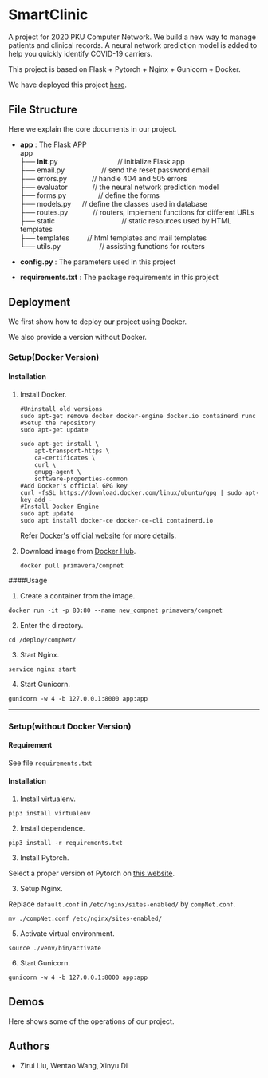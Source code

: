 # SmartClinic

A project for 2020 PKU Computer Network. We build a new way to manage patients and clinical records. A neural 
network prediction model is added to help you quickly identify COVID-19 carriers. 

This project is based on Flask + Pytorch + Nginx + Gunicorn + Docker.

We have deployed this project [here](https://39.97.247.225/).

## File Structure

Here we explain the core documents in our project. 

* **app** : The Flask APP   
app              
├── __init__.py &emsp;&emsp;&emsp;&emsp;&emsp;&emsp;&emsp;&emsp;  // initialize Flask app  
├── email.py    &emsp;&emsp;&emsp;&emsp;&emsp;// send the reset password email  
├── errors.py   &emsp;&emsp;&emsp;          // handle 404 and 505 errors  
├── evaluator   &emsp;&emsp;&emsp;         // the neural network prediction model  
├── forms.py    &emsp;&emsp;&emsp;&emsp;         // define the forms  
├── models.py   &emsp;         // define the classes used in database  
├── routes.py   &emsp;&emsp;&emsp;         // routers, implement functions for different URLs  
├── static      &emsp;&emsp;&emsp;&emsp;&emsp;&emsp;&emsp;&emsp;&emsp;         // static resources used by HTML templates  
├── templates   &emsp;&emsp;         // html templates and mail templates  
└── utils.py    &emsp;&emsp;&emsp;&emsp;&emsp;         // assisting functions for routers  

* **config.py** : The parameters used in this project  
* **requirements.txt** : The package requirements in this project  


## Deployment

We first show how to deploy our project using Docker.
 
We also provide a version without Docker.

### Setup(Docker Version)

#### Installation

1. Install Docker.

   ~~~shell
   #Uninstall old versions
   sudo apt-get remove docker docker-engine docker.io containerd runc
   #Setup the repository
   sudo apt-get update
   
   sudo apt-get install \
       apt-transport-https \
       ca-certificates \
       curl \
       gnupg-agent \
       software-properties-common
   #Add Docker's official GPG key
   curl -fsSL https://download.docker.com/linux/ubuntu/gpg | sudo apt-key add -
   #Install Docker Engine
   sudo apt update
   sudo apt install docker-ce docker-ce-cli containerd.io
   ~~~

   Refer [Docker's official website](https://docs.docker.com/get-docker/) for more details.

2. Download image from  [Docker Hub](https://hub.docker.com/).

   ~~~shell
   docker pull primavera/compnet
   ~~~

####Usage

1. Create a container from the image.

~~~shell
docker run -it -p 80:80 --name new_compnet primavera/compnet
~~~

2. Enter the directory.

~~~shell
cd /deploy/compNet/
~~~

3. Start Nginx.

~~~shell
service nginx start
~~~

4. Start Gunicorn.

~~~shell
gunicorn -w 4 -b 127.0.0.1:8000 app:app
~~~

----

### Setup(without Docker Version)

#### Requirement

See file `requirements.txt`

#### Installation

1. Install virtualenv.

~~~shell
pip3 install virtualenv
~~~

2. Install dependence.

~~~shell
pip3 install -r requirements.txt
~~~

3. Install Pytorch.

Select a proper version of Pytorch on [this website](https://pytorch.org/get-started/locally/).

3. Setup Nginx.

Replace `default.conf` in `/etc/nginx/sites-enabled/` by `compNet.conf`.

~~~shell
mv ./compNet.conf /etc/nginx/sites-enabled/
~~~

5. Activate virtual environment.

~~~shell
source ./venv/bin/activate
~~~

6. Start Gunicorn.

~~~shell
gunicorn -w 4 -b 127.0.0.1:8000 app:app
~~~

## Demos

Here shows some of the operations of our project. 


## Authors

* Zirui Liu, Wentao Wang, Xinyu Di


